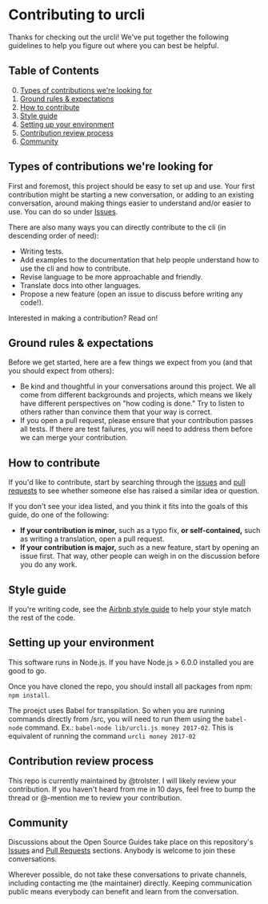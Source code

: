 # Contributing to urcli

Thanks for checking out the urcli! We've put together the following guidelines to help you figure out where you can best be helpful.

## Table of Contents

0. [Types of contributions we're looking for](#types-of-contributions-were-looking-for)
0. [Ground rules & expectations](#ground-rules--expectations)
0. [How to contribute](#how-to-contribute)
0. [Style guide](#style--guide)
0. [Setting up your environment](#setting-up-your-environment)
0. [Contribution review process](#contribution-review-process)
0. [Community](#community)

## Types of contributions we're looking for
First and foremost, this project should be easy to set up and use. Your first contribution might be starting a new conversation, or adding to an existing conversation, around making things easier to understand and/or easier to use. You can do so under [Issues](https://github.com/trolster/ur-cli/issues).

There are also many ways you can directly contribute to the cli (in descending order of need):

* Writing tests.
* Add examples to the documentation that help people understand how to use the cli and how to contribute.
* Revise language to be more approachable and friendly.
* Translate docs into other languages.
* Propose a new feature (open an issue to discuss before writing any code!).

Interested in making a contribution? Read on!

## Ground rules & expectations

Before we get started, here are a few things we expect from you (and that you should expect from others):

* Be kind and thoughtful in your conversations around this project. We all come from different backgrounds and projects, which means we likely have different perspectives on "how coding is done." Try to listen to others rather than convince them that your way is correct.
* If you open a pull request, please ensure that your contribution passes all tests. If there are test failures, you will need to address them before we can merge your contribution.

## How to contribute

If you'd like to contribute, start by searching through the [issues](https://github.com/trolster/ur-cli/issues) and [pull requests](https://github.com/trolster/ur-cli/pulls) to see whether someone else has raised a similar idea or question.

If you don't see your idea listed, and you think it fits into the goals of this guide, do one of the following:
* **If your contribution is minor,** such as a typo fix, **or self-contained,** such as writing a translation, open a pull request.
* **If your contribution is major,** such as a new feature, start by opening an issue first. That way, other people can weigh in on the discussion before you do any work.

## Style guide
If you're writing code, see the [Airbnb style guide](https://github.com/airbnb/javascript) to help your style match the rest of the code.

## Setting up your environment

This software runs in Node.js. If you have Node.js > 6.0.0 installed you are good to go.

Once you have cloned the repo, you should install all packages from npm: `npm install`.

The proejct uses Babel for transpilation. So when you are running commands directly from /src, you will need to run them using the `babel-node` command. Ex.: `babel-node lib/urcli.js money 2017-02`. This is equivalent of running the command `urcli money 2017-02`

## Contribution review process

This repo is currently maintained by @trolster. I will likely review your contribution. If you haven't heard from me in 10 days, feel free to bump the thread or @-mention me to review your contribution.

## Community

Discussions about the Open Source Guides take place on this repository's [Issues](https://github.com/trolster/ur-cli/issues) and [Pull Requests](https://github.com/trolster/ur-cli/pulls) sections. Anybody is welcome to join these conversations.

Wherever possible, do not take these conversations to private channels, including contacting me (the maintainer) directly. Keeping communication public means everybody can benefit and learn from the conversation.
